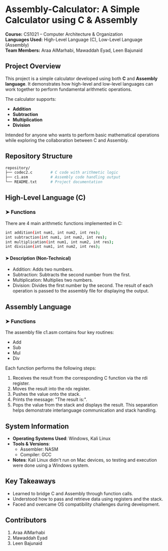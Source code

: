 # Assembly-Calculator: A Simple Calculator using C & Assembly

**Course:** CS1021 – Computer Architecture & Organization  
**Languages Used:** High-Level Language (C), Low-Level Language (Assembly)  
**Team Members:** Araa AlMarhabi, Mawaddah Eyad, Leen Bajunaid  

## Project Overview

This project is a simple calculator developed using both **C** and **Assembly language**. It demonstrates how high-level and low-level languages can work together to perform fundamental arithmetic operations.

The calculator supports:
- **Addition**
- **Subtraction**
- **Multiplication**
- **Division**

Intended for anyone who wants to perform basic mathematical operations while exploring the collaboration between C and Assembly.

## Repository Structure

```bash
repository/
├── codec2.c        # C code with arithmetic logic
├── c1.asm          # Assembly code handling output
└── README.txt      # Project documentation

```

## High-Level Language (C)
### ➤ Functions
There are 4 main arithmetic functions implemented in C:
```bash
int addition(int num1, int num2, int res);
int subtraction(int num1, int num2, int res);
int multiplication(int num1, int num2, int res);
int division(int num1, int num2, int res);
```
#### ➤ Description (Non-Technical)
- Addition: Adds two numbers.
- Subtraction: Subtracts the second number from the first.
- Multiplication: Multiplies two numbers.
- Division: Divides the first number by the second.
The result of each operation is passed to the assembly file for displaying the output.

## Assembly Language
### ➤ Functions
The assembly file c1.asm contains four key routines:
- Add
- Sub
- Mul
- Div

Each function performs the following steps:

1. Receives the result from the corresponding C function via the rdi register.
2. Moves the result into the rdx register.
3. Pushes the value onto the stack.
4. Prints the message: "The result is:".
5. Pops the value from the stack and displays the result.
This separation helps demonstrate interlanguage communication and stack handling.

## System Information
- **Operating Systems Used**: Windows, Kali Linux
- **Tools & Versions**:
   - Assembler: NASM
   - Compiler: GCC
- **Notes**: Kali Linux didn't run on Mac devices, so testing and execution were done using a Windows system.

## Key Takeaways
- Learned to bridge C and Assembly through function calls.
- Understood how to pass and retrieve data using registers and the stack.
- Faced and overcame OS compatibility challenges during development.

## Contributors
1. Araa AlMarhabi 
2. Mawaddah Eyad
3. Leen Bajunaid

